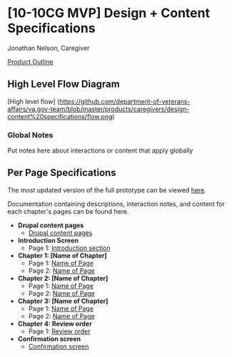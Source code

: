 # [10-10CG MVP] Design + Content Specifications 
Jonathan Nelson, Caregiver

[Product Outline](https://github.com/department-of-veterans-affairs/va.gov-team/blob/master/teams/vsa/teams/caregiver/product-outline.md)

## High Level Flow Diagram

[High level flow] (https://github.com/department-of-veterans-affairs/va.gov-team/blob/master/products/caregivers/design-content%20specifications/flow.png)

### Global Notes

Put notes here about interactions or content that apply globally

## Per Page Specifications
The most updated version of the full prototype can be viewed [here](https://vsateams.invisionapp.com/share/UDW9MPS5ETW).

Documentation containing descriptions, interaction notes, and content for each chapter's pages can be found here.

- **Drupal content pages** 
   - [Drupal content pages](https://github.com/department-of-veterans-affairs/va.gov-team/blob/master/teams/vsa/design/spec-template-contentpage.md)
- **Introduction Screen**
   - Page 1: [Introduction section](https://github.com/department-of-veterans-affairs/va.gov-team/blob/master/teams/vsa/design/spec-template-intropage.md)
- **Chapter 1: [Name of Chapter]**
   - Page 1: [Name of Page]()
   - Page 2: [Name of Page]()
- **Chapter 2: [Name of Chapter]**
   - Page 1: [Name of Page]()
   - Page 2: [Name of Page]()
- **Chapter 3: [Name of Chapter]**
   - Page 1: [Name of Page]()
   - Page 2: [Name of Page]()
- **Chapter 4: Review order** 
   - Page 1: [Review order]()
- **Confirmation screen** 
   - [Confirmation screen](https://github.com/department-of-veterans-affairs/va.gov-team/blob/master/teams/vsa/design/spec-template-confirmationpage.md)
